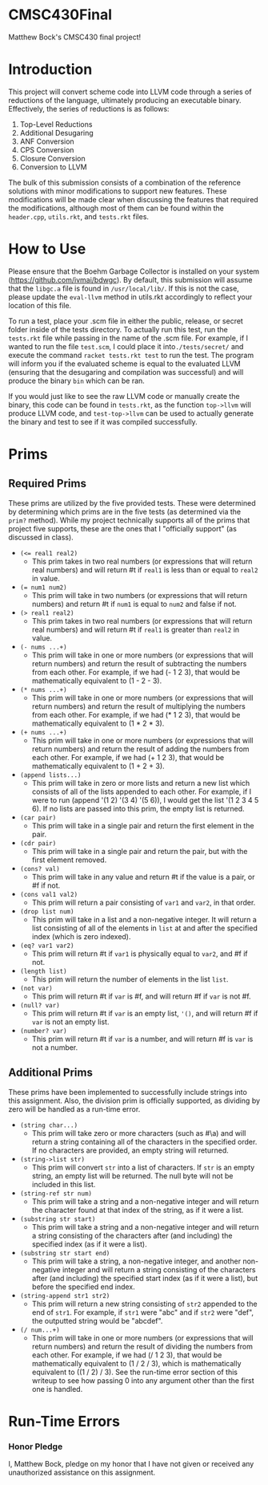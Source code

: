 # CMSC430Final
Matthew Bock's CMSC430 final project!

# Introduction
This project will convert scheme code into LLVM code through a series of reductions of the language, ultimately producing an executable binary. Effectively, the series of reductions is as follows:

1. Top-Level Reductions
2. Additional Desugaring
3. ANF Conversion
4. CPS Conversion
5. Closure Conversion
6. Conversion to LLVM

The bulk of this submission consists of a combination of the reference solutions with minor modifications to support new features. These modifications will be made clear when discussing the features that required the modifications, although most of them can be found within the `header.cpp`, `utils.rkt`, and `tests.rkt` files. 

# How to Use 

Please ensure that the Boehm Garbage Collector is installed on your system (https://github.com/ivmai/bdwgc). By default, this submission will assume that the `libgc.a` file is found in `/usr/local/lib/`. If this is not the case, please update the `eval-llvm` method in utils.rkt accordingly to reflect your location of this file. 

To run a test, place your .scm file in either the public, release, or secret folder inside of the tests directory. To actually run this test, run the `tests.rkt` file while passing in the name of the .scm file. For example, if I wanted to run the file `test.scm`, I could place it into`./tests/secret/` and execute the command `racket tests.rkt test` to run the test. The program will inform you if the evaluated scheme is equal to the evaluated LLVM (ensuring that the desugaring and compilation was successful) and will produce the binary `bin` which can be ran.

If you would just like to see the raw LLVM code or manually create the binary, this code can be found in `tests.rkt`, as the function `top->llvm` will produce LLVM code, and `test-top->llvm` can be used to actually generate the binary and test to see if it was compiled successfully.

# Prims

## Required Prims

These prims are utilized by the five provided tests. These were determined by determining which prims are in the five tests (as determined via the `prim?` method). While my project technically supports all of the prims that project five supports, these are the ones that I "officially support" (as discussed in class).

* `(<= real1 real2)`
  * This prim takes in two real numbers (or expressions that will return real numbers) and will return #t if `real1` is less than or equal to `real2` in value.
* `(= num1 num2)`
  * This prim will take in two numbers (or expressions that will return numbers) and return #t if `num1` is equal to `num2` and false if not.
* `(> real1 real2)`
	* This prim takes in two real numbers (or expressions that will return real numbers) and will return #t if `real1` is greater than `real2` in value.
* `(- nums ...+)`
  * This prim will take in one or more numbers (or expressions that will return numbers) and return the result of subtracting the numbers from each other. For example, if we had (- 1 2 3), that would be mathematically equivalent to (1 - 2 - 3).
* `(* nums ...+)`
  * This prim will take in one or more numbers (or expressions that will return numbers) and return the result of multiplying the numbers from each other. For example, if we had (* 1 2 3), that would be mathematically equivalent to (1 * 2 * 3).
* `(+ nums ...+)`
  * This prim will take in one or more numbers (or expressions that will return numbers) and return the result of adding the numbers from each other. For example, if we had (+ 1 2 3), that would be mathematically equivalent to (1 + 2 + 3).
* `(append lists...)`
  * This prim will take in zero or more lists and return a new list which consists of all of the lists appended to each other. For example, if I were to run (append '(1 2) '(3 4) '(5 6)), I would get the list '(1 2 3 4 5 6). If no lists are passed into this prim, the empty list is returned.
* `(car pair)`
  * This prim will take in a single pair and return the first element in the pair. 
* `(cdr pair)`
  * This prim will take in a single pair and return the pair, but with the first element removed. 
* `(cons? val)`
  * This prim will take in any value and return #t if the value is a pair, or #f if not.
* `(cons val1 val2)`
  * This prim will return a pair consisting of `var1` and `var2`, in that order.
* `(drop list num)`
  * This prim will take in a list and a non-negative integer. It will return a list consisting of all of the elements in `list` at and after the specified index (which is zero indexed).
* `(eq? var1 var2)`
  * This prim will return #t if `var1` is physically equal to `var2`, and #f if not.
* `(length list)`
  * This prim will return the number of elements in the list `list`.
* `(not var)`
  * This prim will return #t if `var` is #f, and will return #f if `var` is not #f.
* `(null? var)`
  * This prim will return #t if `var` is an empty list, `'()`, and will return #f if `var` is not an empty list.
* `(number? var)`
  * This prim will return #t if `var` is a number, and will return #f is `var` is not a number.

## Additional Prims

These prims have been implemented to successfully include strings into this assignment. Also, the division prim is officially supported, as dividing by zero will be handled as a run-time error.

* `(string char...)`
  * This prim will take zero or more characters (such as #\a) and will return a string containing all of the characters in the specified order. If no characters are provided, an empty string will returned.
* `(string->list str)`
  * This prim will convert `str` into a list of characters. If `str` is an empty string, an empty list will be returned. The null byte will not be included in this list. 
* `(string-ref str num)`
  * This prim will take a string and a non-negative integer and will return the character found at that index of the string, as if it were a list. 
* `(substring str start)`
  * This prim will take a string and a non-negative integer and will return a string consisting of the characters after (and including) the specified index (as if it were a list).
* `(substring str start end)`
  * This prim will take a string, a non-negative integer, and another non-negative integer and will return a string consisting of the characters after (and including) the specified start index (as if it were a list), but before the specified end index.
* `(string-append str1 str2)`
  * This prim will return a new string consisting of `str2` appended to the end of `str1`. For example, if `str1` were "abc" and if `str2` were "def", the outputted string would be "abcdef".
* `(/ num...+)`
  * This prim will take in one or more numbers (or expressions that will return numbers) and return the result of dividing the numbers from each other. For example, if we had (/ 1 2 3), that would be mathematically equivalent to (1 / 2 / 3), which is mathematically equivalent to ((1 / 2) / 3). See the run-time error section of this writeup to see how passing 0 into any argument other than the first one is handled.

# Run-Time Errors


### Honor Pledge

I, Matthew Bock, pledge on my honor that I have not given or received any unauthorized assistance on this assignment.
